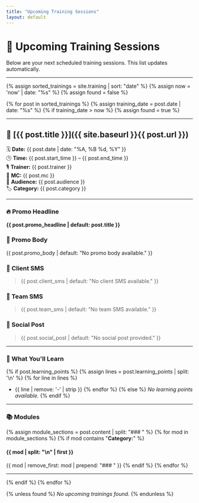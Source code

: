 ```yaml
---
title: "Upcoming Training Sessions"
layout: default
---
```


# 📆 Upcoming Training Sessions

Below are your next scheduled training sessions. This list updates automatically.

---

{% assign sorted_trainings = site.training | sort: "date" %}
{% assign now = 'now' | date: "%s" %}
{% assign found = false %}

{% for post in sorted_trainings %}
  {% assign training_date = post.date | date: "%s" %}
  {% if training_date > now %}
    {% assign found = true %}

---

## 🔹 [{{ post.title }}]({{ site.baseurl }}{{ post.url }})

🗓️ **Date:** {{ post.date | date: "%A, %B %d, %Y" }}  
🕒 **Time:** {{ post.start_time }} – {{ post.end_time }}  
🎙️ **Trainer:** {{ post.trainer }}  
🎤 **MC:** {{ post.mc }}  
👥 **Audience:** {{ post.audience }}  
🏷️ **Category:** {{ post.category }}

---

### 🔥 Promo Headline
**{{ post.promo_headline | default: post.title }}**

### 📣 Promo Body
{{ post.promo_body | default: "No promo body available." }}

### 💬 Client SMS
> {{ post.client_sms | default: "No client SMS available." }}

### 💬 Team SMS
> {{ post.team_sms | default: "No team SMS available." }}

### 📡 Social Post
> {{ post.social_post | default: "No social post provided." }}

---

### 🧠 What You'll Learn

{% if post.learning_points %}
{% assign lines = post.learning_points | split: '\n' %}
{% for line in lines %}
- {{ line | remove: '-' | strip }}
{% endfor %}
{% else %}
_No learning points available._
{% endif %}

---

### 📚 Modules

{% assign module_sections = post.content | split: "### " %}
{% for mod in module_sections %}
  {% if mod contains "**Category:**" %}
  #### {{ mod | split: "\n" | first }}
  {{ mod | remove_first: mod | prepend: "### " }}
  {% endif %}
{% endfor %}

---

  {% endif %}
{% endfor %}

{% unless found %}
_No upcoming trainings found._
{% endunless %}
